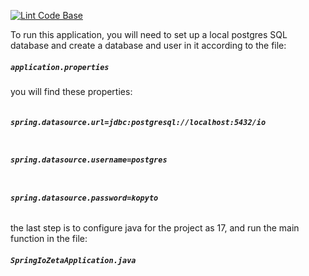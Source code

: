 [![Lint Code Base](https://github.com/MCjasiux/Spring_IOZeta/actions/workflows/super-linter.yml/badge.svg)](https://github.com/MCjasiux/Spring_IOZeta/actions/workflows/super-linter.yml)

To run this application, you will need to set up a local postgres SQL 
database and create a database and user in it according to the file:
<h5><strong><code>application.properties</code></strong></h5>

you will find these properties:

<h6><strong><code>
spring.datasource.url=jdbc:postgresql://localhost:5432/io
</code></strong></h6>
<h6><strong><code>
spring.datasource.username=postgres   
</code></strong></h6>
<h6><strong><code>
spring.datasource.password=kopyto   
</code></strong></h6>

the last step is to configure java for the project as 17, and run the main function in the file:

<h5><strong><code>SpringIoZetaApplication.java</code></strong></h5>
